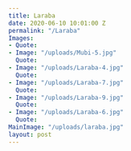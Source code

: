```yaml
---
title: Laraba
date: 2020-06-10 10:01:00 Z
permalink: "/Laraba"
Images:
- Quote: 
- Image: "/uploads/Mubi-5.jpg"
  Quote: 
- Image: "/uploads/Laraba-4.jpg"
  Quote: 
- Image: "/uploads/Laraba-7.jpg"
  Quote: 
- Image: "/uploads/Laraba-9.jpg"
  Quote: 
- Image: "/uploads/Laraba-6.jpg"
  Quote: 
MainImage: "/uploads/laraba.jpg"
layout: post
---
```


